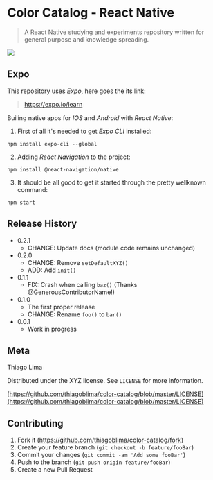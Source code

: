# Color Catalog - React Native 
> A React Native studying and experiments repository written for general purpose and knowledge spreading.

![](assets/docker.png)

## Expo

This repository uses *Expo*, here goes the its link:

> https://expo.io/learn

Builing native apps for _IOS_ and _Android_ with *React Native*:

1. First of all it's needed to get *Expo CLI* installed:

```
npm install expo-cli --global
```

2. Adding _React Navigation_ to the project:

```
npm install @react-navigation/native
```

3. It should be all good to get it started through the pretty wellknown command:

```
npm start
```


## Release History

* 0.2.1
    * CHANGE: Update docs (module code remains unchanged)
* 0.2.0
    * CHANGE: Remove `setDefaultXYZ()`
    * ADD: Add `init()`
* 0.1.1
    * FIX: Crash when calling `baz()` (Thanks @GenerousContributorName!)
* 0.1.0
    * The first proper release
    * CHANGE: Rename `foo()` to `bar()`
* 0.0.1
    * Work in progress

## Meta

Thiago Lima

Distributed under the XYZ license. See ``LICENSE`` for more information.

[https://github.com/thiagoblima/color-catalog/blob/master/LICENSE](https://github.com/thiagoblima/color-catalog/blob/master/LICENSE)

## Contributing

1. Fork it (<https://github.com/thiagoblima/color-catalog/fork>)
2. Create your feature branch (`git checkout -b feature/fooBar`)
3. Commit your changes (`git commit -am 'Add some fooBar'`)
4. Push to the branch (`git push origin feature/fooBar`)
5. Create a new Pull Request


[wiki]: https://github.com/thiagoblima/color-catalog/wiki